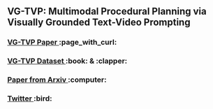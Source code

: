 <h2>VG-TVP: Multimodal Procedural Planning via Visually Grounded Text-Video Prompting</h2>

<h3><a href="https://aaai.org/aaai-publications/aaai-conference-proceedings/"> VG-TVP Paper </a> :page_with_curl:</h3>
<h3><a href="https://drive.google.com/drive/folders/1-Lka5F-Dh-Fz6CwHDJYjUqieXlt2GCR6?usp=drive_link"> VG-TVP Dataset </a> :book: & :clapper: </h3>
<h3><a href="https://arxiv.org/abs/2412.11621"> Paper from Arxiv </a> :computer: </h3>
<h3><a href="https://twitter.com/muhammetfi"> Twitter </a> :bird: </h3>
